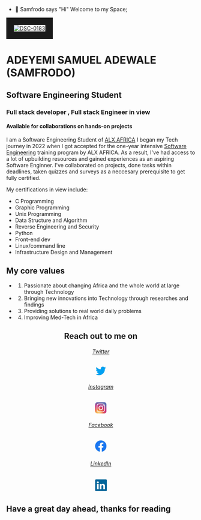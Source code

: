 - 👋 Samfrodo says "Hi"
Welcome to my Space;

<a href="https://ibb.co/SXGpPkH"><img src="https://i.ibb.co/N6bzs0f/DSC-0183.jpg" alt="DSC-0183" border="20"></a>

# ADEYEMI SAMUEL ADEWALE (SAMFRODO)
## Software Engineering Student
### Full stack developer , Full stack Engineer in view
#### Available for collaborations on hands-on projects
I am a Software Engineering Student of [ALX AFRICA](https://www.alxafrica.com)
I began my Tech journey in 2022 when I got accepted for the one-year intensive
[Software Engineering](https://www.alxafrica.com/programme_post/full-stack-software-engineer) training program by ALX AFRICA. As a result, I've had access to a lot of upbuilding resources and gained experiences as an aspiring Software Enginner.
I've collaborated on projects, done tasks within deadlines, taken quizzes and surveys as a neccesary prerequisite to get fully certified.

My certifications in view include:
- C Programming
- Graphic Programming 
- Unix Programming
- Data Structure and Algorithm
- Reverse Engineering and Security
- Python
- Front-end dev
- Linux/command line
- Infrastructure Design and Management 


## My core values
  -    1.  Passionate about changing Africa and the whole world at large through Technology
  -    2.  Bringing new innovations into Technology through researches and findings
  -    3.  Providing solutions to real world daily problems
  -    4.  Improving Med-Tech in Africa

<h2 align="center"> Reach out to me on </h2>

<div align="center">

  ###### [Twitter](https://twitter.com/adeyemifrodo?t=6JGpNMULaRPkxUWk-9pGug&s=09)
  <img src="/img/Twitter.jpeg" width="40px" height="auto" title="twitter logo" alt="Twitter logo image">

  ###### [Instagram](https://www.instagram.com/adeyemifrodo/)
  <img src="/img/Instagram.jpeg" width="30px" height="auto" title="Instagram logo" alt="Instagram logo image">

  ###### [Facebook](https://www.facebook.com/SAMFRODO100)
  <img src="/img/Facebook.jpeg" width="30px" height="auto" title="Facebook logo" alt="Facebook logo image">

  ###### [LinkedIn](https://www.linkedin.com/in/samuel-adeyemi-a50055160)
  <img src="/img/Linkedin.jpeg" width="35px" height="auto" title="Linkedin logo" alt="Linkedin logo image"> 


</div>

## Have a great day ahead, thanks for reading
